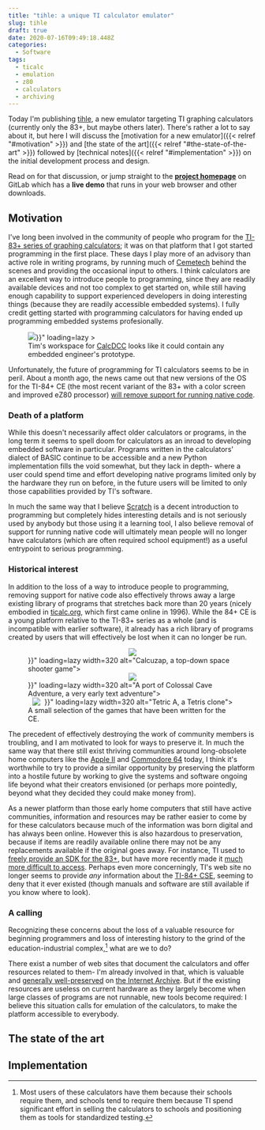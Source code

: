 ```yaml
---
title: "tihle: a unique TI calculator emulator"
slug: tihle
draft: true
date: 2020-07-16T09:49:18.448Z
categories:
  - Software
tags:
  - ticalc
  - emulation
  - z80
  - calculators
  - archiving
---
```


Today I'm publishing [tihle](https://gitlab.com/taricorp/tihle), a new emulator
targeting TI graphing calculators (currently only the 83+, but maybe others
later). There's rather a lot to say about it, but here I will discuss the
[motivation for a new emulator]({{< relref "#motivation" >}}) and [the state of
the art]({{< relref "#the-state-of-the-art" >}}) followed by [technical
notes]({{< relref "#implementation" >}}) on the initial development process and
design.

Read on for that discussion, or jump straight to the **[project homepage](https://gitlab.com/taricorp/tihle)** on GitLab which has a **live demo** that runs in your web browser and other downloads.

<!--more-->

## Motivation

I've long been involved in the community of people who program for the [TI-83+ series of graphing calculators](https://en.wikipedia.org/wiki/TI-83_series); it was on that platform that I got started programming in the first place. These days I play more of an advisory than active role in writing programs, by running much of [Cemetech](https://www.cemetech.net/) behind the scenes and providing the occasional input to others. I think calculators are an excellent way to introduce people to programming, since they are readily available devices and not too complex to get started on, while still having enough capability to support experienced developers in doing interesting things (because they are readily accessible embedded systems). I fully credit getting started with programming calculators for having ended up programming embedded systems profesionally.

<figure>
  <img src="{{< resource "calcdcc.jpg" >}}" loading=lazy >
  <figcaption>Tim's workspace for
    <a href="https://www.cemetech.net/forum/viewtopic.php?p=262170#262170">CalcDCC</a>
    looks like it could contain any embedded engineer's prototype.
  </figcaption>
</figure>

Unfortunately, the future of programming for TI calculators seems to be in peril. About a month ago, the news came out that new versions of the OS for the TI-84+ CE (the most recent variant of the 83+ with a color screen and improved eZ80 processor) [will remove support for running native code](https://www.cemetech.net/news/2020/5/949/_/ti-removes-asmc-programming-from-ti-83-premium-ce).

### Death of a platform

While this doesn't necessarily affect older calculators or programs, in the long term it seems to spell doom for calculators as an inroad to developing embedded software in particular. Programs written in the calculators' dialect of BASIC continue to be accessible and a new Python implementation fills the void somewhat, but they lack in depth- where a user could spend time and effort developing native programs limited only by the hardware they run on before, in the future users will be limited to only those capabilities provided by TI's software.

In much the same way that I believe [Scratch](https://en.wikipedia.org/wiki/Scratch_(programming_language)) is a decent introduction to programming but completely hides interesting details and is not seriously used by anybody but those using it a learning tool, I also believe removal of support for running native code will ultimately mean people will no longer have calculators (which are often required school equipment!) as a useful entrypoint to serious programming.

### Historical interest

In addition to the loss of a way to introduce people to programming, removing support for native code also effectively throws away a large existing library of programs that stretches back more than 20 years (nicely embodied in [ticalc.org](https://www.ticalc.org/), which first came online in 1996). While the 84+ CE is a young platform relative to the TI-83+ series as a whole (and is incompatible with earlier software), it already has a rich library of programs created by users that will effectively be lost when it can no longer be run.

<figure>
  <div style="display: flex; flex-wrap: wrap; justify-content: space-evenly;">
    <img src="{{< resource "calcuzap.gif" >}}" loading=lazy
         width=320
         alt="Calcuzap, a top-down space shooter game">
    <img src="{{< resource "cca.png" >}}" loading=lazy
         width=320
         alt="A port of Colossal Cave Adventure, a very early text adventure">
    <img src="{{< resource "tetrica.gif" >}}" loading=lazy
         width=320
         alt="Tetric A, a Tetris clone">
  </div>
  <figcaption>
    A small selection of the games that have been written for the CE.
  </figcaption>
</figure>

The precedent of effectively destroying the work of community members is troubling, and I am motivated to look for ways to preserve it. In much the same way that there still exist thriving communities around long-obsolete home computers like the [Apple II](https://apple2online.com/) and [Commodore 64](https://thec64community.online/) today, I think it's worthwhile to try to provide a similar opportunity by preserving the platform into a hostile future by working to give the systems and software ongoing life beyond what their creators envisioned (or perhaps more pointedly, beyond what they decided they could make money from).

As a newer platform than those early home computers that still have active communities, information and resources may be rather easier to come by for these calculators because much of the information was born digital and has always been online. However this is also hazardous to preservation, because if items are readily available online there may not be any replacements available if the original goes away. For instance, TI used to [freely provide an SDK for the 83+](https://www.ticalc.org/archives/news/articles/1/19/19421.html), but have more recently made it [much more difficult to access](https://education.ti.com/en/customer-support/sdk-request). Perhaps even more concerningly, TI's web site no longer seems to provide *any* information about the [TI-84+ CSE](https://www.ticalc.org/basics/calculators/ti-84plus-cse.html), seeming to deny that it ever existed (though manuals and software are still available if you know where to look).

### A calling

Recognizing these concerns about the loss of a valuable resource for beginning programmers and loss of interesting history to the grind of the education-industrial complex,[^complex] what are we to do?

[^complex]: Most users of these calculators have them because their schools
            require them, and schools tend to require them because TI spend
            significant effort in selling the calculators to schools and
            positioning them as tools for standardized testing.

There exist a number of web sites that document the calculators and offer resources related to them- I'm already involved in that, which is valuable and [generally well-preserved](https://archive.org/details/ticalc-2014-08) on [the Internet Archive](https://web.archive.org/). But if the existing resources are useless on current hardware as they largely become when large classes of programs are not runnable, new tools become required: I believe this situation calls for emulation of the calculators, to make the platform accessible to everybody.

## The state of the art

## Implementation
